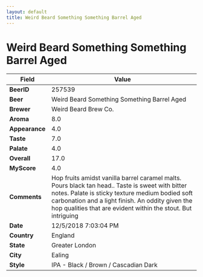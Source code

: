 ```yaml
---
layout: default
title: Weird Beard Something Something Barrel Aged
---
```


# Weird Beard Something Something Barrel Aged

| Field         | Value     |
|---------------|-----------|
| **BeerID** | 257539 |
| **Beer** | Weird Beard Something Something Barrel Aged |
| **Brewer** | Weird Beard Brew Co. |
| **Aroma** | 8.0 |
| **Appearance** | 4.0 |
| **Taste** | 7.0 |
| **Palate** | 4.0 |
| **Overall** | 17.0 |
| **MyScore** | 4.0 |
| **Comments** | Hop fruits amidst vanilla barrel caramel malts. Pours black tan head.. Taste is sweet with bitter notes. Palate is sticky texture medium bodied soft carbonation and a light finish. An oddity given the hop qualities that are evident within the stout. But intriguing  |
| **Date** | 12/5/2018 7:03:04 PM |
| **Country** | England |
| **State** | Greater London |
| **City** | Ealing |
| **Style** | IPA - Black / Brown / Cascadian Dark |
